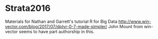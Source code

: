 # Strata2016
Materials for Nathan and Garrett's tutorial R for Big Data
http://www.win-vector.com/blog/2017/07/dplyr-0-7-made-simpler/ John Mount from win-vector seems to have part authorship in this.
